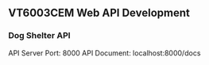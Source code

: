 ## VT6003CEM Web API Development
### Dog Shelter API

API Server Port: 8000
API Document: localhost:8000/docs